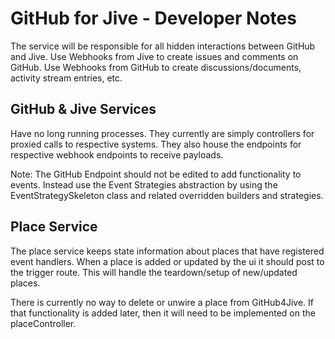 GitHub for Jive - Developer Notes
=================================


The service will be responsible for all hidden interactions between GitHub and Jive.
Use Webhooks from Jive to create issues and comments on GitHub. Use Webhooks from GitHub
to create discussions/documents, activity stream entries, etc. 



GitHub & Jive Services
--------------

Have no long running processes. They currently are simply controllers for proxied calls
to respective systems. They also house the endpoints for respective webhook endpoints to 
receive payloads. 

Note: The GitHub Endpoint should not be edited to add functionality to events. Instead use
the Event Strategies abstraction by using the EventStrategySkeleton class and related
overridden builders and strategies.

Place Service
-------------

The place service keeps state information about places that have registered event handlers.
When a place is added or updated by the ui it should post to the trigger route. This will
handle the teardown/setup of new/updated places.

There is currently no way to delete or unwire a place from GitHub4Jive. If that functionality
is added later, then it will need to be implemented on the placeController.


